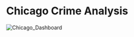 # Chicago Crime Analysis

![Chicago_Dashboard](https://github.com/Lavan1999/Project-12_ChicagoCrimeAnalysis/assets/152668558/222e4058-dfc7-492c-991c-d8e1985a55b8)
